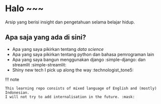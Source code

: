# Halo ~~~

Arsip yang berisi insight dan pengetahuan selama belajar hidup.

## Apa saja yang ada di sini?

* Apa yang saya pikirkan tentang *data science*
* Apa yang saya pikirkan tentang python dan bahasa pemrograman lain
* Apa yang saya bangun menggunakan django :simple-django: dan streamlit :simple-streamlit:
* Shiny new tech I pick up along the way :technologist_tone5:


!!! note

    This learning repo consists of mixed language of English and (mostly) Indonesian.
    I will not try to add internalisation in the future. :mask:
